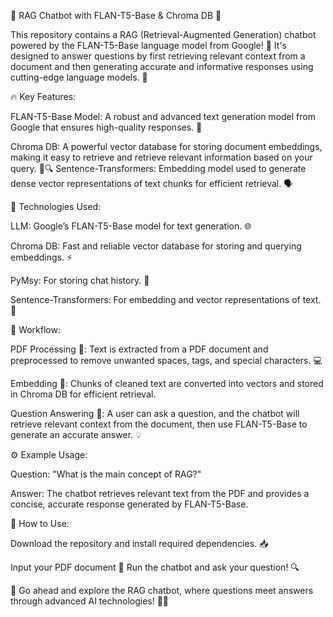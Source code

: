 🚀 RAG Chatbot with FLAN-T5-Base & Chroma DB 🤖

This repository contains a RAG (Retrieval-Augmented Generation) chatbot powered by the FLAN-T5-Base language model from Google! 🌟 It's designed to answer questions by first retrieving relevant context from a document and then generating accurate and informative responses using cutting-edge language models. 💬

🔥 Key Features:


FLAN-T5-Base Model: A robust and advanced text generation model from Google that ensures high-quality responses. 🧠

Chroma DB: A powerful vector database for storing document embeddings, making it easy to retrieve and retrieve relevant information based on your query. 📂🔍
Sentence-Transformers: Embedding model used to generate dense vector representations of text chunks for efficient retrieval. 🗣️


💾 Technologies Used:

LLM: Google’s FLAN-T5-Base model for text generation. 🌐

Chroma DB: Fast and reliable vector database for storing and querying embeddings. ⚡

PyMsy: For storing chat history. 💬

Sentence-Transformers: For embedding and vector representations of text. 🔢

🔄 Workflow:

PDF Processing 📄: Text is extracted from a PDF document and preprocessed to remove unwanted spaces, tags, and special characters. 💻

Embedding 🧳: Chunks of cleaned text are converted into vectors and stored in Chroma DB for efficient retrieval.

Question Answering 🎯: A user can ask a question, and the chatbot will retrieve relevant context from the document, then use FLAN-T5-Base to generate an accurate answer. 💡

⚙️ Example Usage:

Question: "What is the main concept of RAG?"

Answer: The chatbot retrieves relevant text from the PDF and provides a concise, accurate response generated by FLAN-T5-Base.

🔧 How to Use:

Download the repository and install required dependencies. 📥

Input your PDF document 📄
Run the chatbot and ask your question! 🔍

🌟 Go ahead and explore the RAG chatbot, where questions meet answers through advanced AI technologies! 💬🚀
